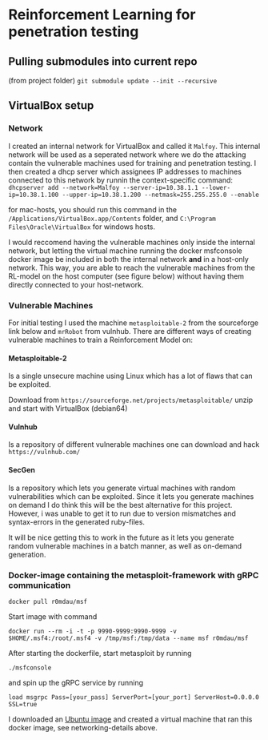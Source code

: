 # Reinforcement Learning for penetration testing

## Pulling submodules into current repo
(from project folder)
```git submodule update --init --recursive```

## VirtualBox setup
### Network
I created an internal network for VirtualBox and called it `Malfoy`.
This internal network will be used as a seperated network where we do the attacking contain the vulnerable machines used for training and penetration testing.
I then created a dhcp server which assignees IP addresses to machines connected to this network by runnin the context-specific command:
```dhcpserver add --network=Malfoy --server-ip=10.38.1.1 --lower-ip=10.38.1.100 --upper-ip=10.38.1.200 --netmask=255.255.255.0 --enable```

for mac-hosts, you should run this command in the 
```/Applications/VirtualBox.app/Contents``` folder, and
```C:\Program Files\Oracle\VirtualBox``` for windows hosts.

I would reccomend having the vulnerable machines only inside the internal network, but letting the virtual machine running the docker msfconsole docker image be included in both the internal network **and** in a host-only network. This way, you are able to reach the vulnerable machines from the RL-model on the host computer (see figure below) without having them directly connected to your host-network.


### Vulnerable Machines
For initial testing I used the machine `metasploitable-2` from the sourceforge link below and `mrRobot` from vulnhub.
There are different ways of creating vulnerable machines to train a Reinforcement Model on:

#### Metasploitable-2
Is a single unsecure machine using Linux which has a lot of flaws that can be exploited.

Download from ```https://sourceforge.net/projects/metasploitable/```
unzip and start with VirtualBox (debian64)

#### Vulnhub
Is a repository of different vulnerable machines one can download and hack
```https://vulnhub.com/```

#### SecGen
Is a repository which lets you generate virtual machines with random vulnerabilities which can be exploited. Since it lets you generate machines on demand
I do think this will be the best alternative for this project. However, i was unable to get it to run due to version mismatches and syntax-errors in the generated ruby-files.

It will be nice getting this to work in the future as it lets you generate random vulnerable machines in a batch manner, as well as on-demand generation.


### Docker-image containing the metasploit-framework with gRPC communication
```docker pull r0mdau/msf```

Start image with command 

```docker run --rm -i -t -p 9990-9999:9990-9999 -v $HOME/.msf4:/root/.msf4 -v /tmp/msf:/tmp/data --name msf r0mdau/msf```

After starting the dockerfile, start metasploit by running 

```./msfconsole```

and spin up the gRPC service by running

```load msgrpc Pass=[your_pass] ServerPort=[your_port] ServerHost=0.0.0.0 SSL=true```

I downloaded an [Ubuntu image](https://ubuntu.com/download/desktop) and created a virtual machine that ran this docker image, see networking-details above.
